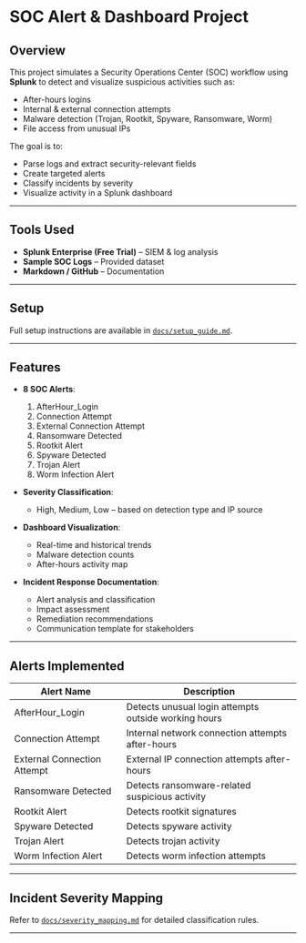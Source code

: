 # SOC Alert & Dashboard Project

## Overview
This project simulates a Security Operations Center (SOC) workflow using **Splunk** to detect and visualize suspicious activities such as:
- After-hours logins
- Internal & external connection attempts
- Malware detection (Trojan, Rootkit, Spyware, Ransomware, Worm)
- File access from unusual IPs

The goal is to:
- Parse logs and extract security-relevant fields
- Create targeted alerts
- Classify incidents by severity
- Visualize activity in a Splunk dashboard

---

## Tools Used
- **Splunk Enterprise (Free Trial)** – SIEM & log analysis
- **Sample SOC Logs** – Provided dataset
- **Markdown / GitHub** – Documentation

---

## Setup
Full setup instructions are available in [`docs/setup_guide.md`](docs/setup_guide.md).

---

## Features
- **8 SOC Alerts**:
  1. AfterHour_Login
  2. Connection Attempt
  3. External Connection Attempt
  4. Ransomware Detected
  5. Rootkit Alert
  6. Spyware Detected
  7. Trojan Alert
  8. Worm Infection Alert

- **Severity Classification**:
  - High, Medium, Low – based on detection type and IP source

- **Dashboard Visualization**:
  - Real-time and historical trends
  - Malware detection counts
  - After-hours activity map
 
- **Incident Response Documentation**:
  - Alert analysis and classification
  - Impact assessment
  - Remediation recommendations
  - Communication template for stakeholders

---

## Alerts Implemented
| Alert Name                   | Description |
|------------------------------|-------------|
| AfterHour_Login              | Detects unusual login attempts outside working hours |
| Connection Attempt           | Internal network connection attempts after-hours |
| External Connection Attempt  | External IP connection attempts after-hours |
| Ransomware Detected          | Detects ransomware-related suspicious activity |
| Rootkit Alert                | Detects rootkit signatures |
| Spyware Detected             | Detects spyware activity |
| Trojan Alert                 | Detects trojan activity |
| Worm Infection Alert         | Detects worm infection attempts |

---

## Incident Severity Mapping
Refer to [`docs/severity_mapping.md`](docs/severity_mapping.md) for detailed classification rules.

---

